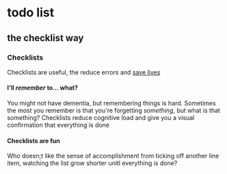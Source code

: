 # todo list

## the checklist way

### Checklists

Checklists are useful,
the reduce errors and [save lives](https://www.hsph.harvard.edu/news/magazine/fall08checklist/)

#### I'll _remember_ to... what?

You might not have dementia,
but remembering things is hard.
Sometimes the most you remember is that you're forgetting _something_,
but what is that something?
Checklists reduce cognitive load
and give you a visual confirmation that everything is done

#### Checklists are fun

Who doesn;t like the sense of accomplishment
from ticking off another line item,
watching the list grow shorter
unitl everything is done?